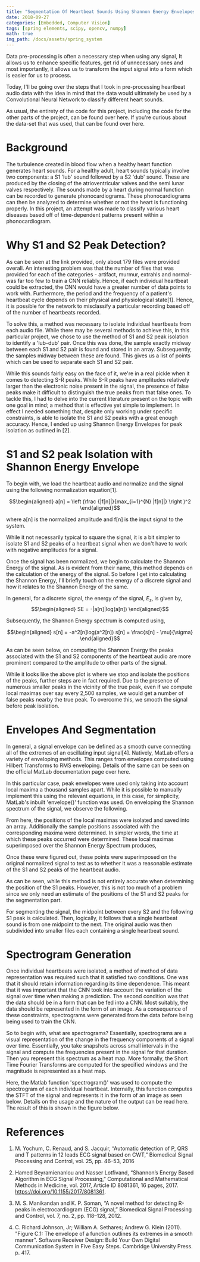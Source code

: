 ```yaml
---
title: "Segmentation Of Heartbeat Sounds Using Shannon Energy Envelopes"
date: 2018-09-27
categories: [Embedded, Computer Vision]
tags: [spring elements, scipy, opencv, numpy]
math: true
img_path: /docs/assets/spring_system
---
```

Data pre-processing is often a necessary step when using any signal, It allows us to enhance specific features, get rid of unnecessary ones and most importantly, it allows us to transform the input signal into a form which is easier for us to process.

Today, I'll be going over the steps that I took in pre-processing heartbeat audio data with the idea in mind that the data would ultimately be used by a Convolutional Neural Network to classify different heart sounds.

As usual, the entirety of the code for this project, including the code for the other parts of the project, can be found over here. If you're curious about the data-set that was used, that can be found over here.

# Background
The turbulence created in blood flow when a healthy heart function generates heart sounds. For a healthy adult, heart sounds typically involve two components: a S1 'lub' sound followed by a S2 'dub' sound. These are produced by the closing of the atrioventricular valves and the semi lunar valves respectively. The sounds made by a heart during normal function can be recorded to generate phonocardiograms. These phonocardiograms can then be analyzed to determine whether or not the heart is functioning properly. In this project, an attempt was made to classify various heart diseases based off of time-dependent patterns present within a phonocardiogram.

# Why S1 and S2 Peak Detection?

As can be seen at the link provided, only about 179 files were provided overall. An interesting problem was that the number of files that was provided for each of the categories - artifact, murmur, extrahls and normal- was far too few to train a CNN reliably. Hence, if each individual heartbeat could be extracted, the CNN would have a greater number of data points to work with. Furthermore, the period and the frequency of a patient's heartbeat cycle depends on their physical and physiological state[1]. Hence, it is possible for the network to misclassify a particular recording based off of the number of heartbeats recorded. 

To solve this, a method was necessary to isolate individual heartbeats from each audio file. While there may be several methods to achieve this, in this particular project, we chose to use the method of S1 and S2 peak isolation to identify a 'lub-dub' pair. Once this was done, the sample exactly midway between each S1 and S2 pair is found and stored in an array. Subsequently, the samples midway between these are found. This gives us a list of points which can be used to separate each S1 and S2 pair.  

While this sounds fairly easy on the face of it, we're in a real pickle when it comes to detecting S-R peaks. While S-R peaks have amplitudes relatively larger than the electronic noise present in the signal, the presence of false peaks make it difficult to distinguish the true peaks from that false ones. To tackle this, I had to delve into the current literature present on the topic with one goal in mind; a method that is effective yet simple to implement. In effect I needed something that, despite only working under specific constraints, is able to isolate the S1 and S2 peaks with a great enough accuracy. Hence, I ended up using Shannon Energy Envelopes for peak isolation as outlined in [2].

# S1 and S2 peak Isolation with Shannon Energy Envelope

To begin with, we load the heartbeat audio and normalize and the signal using the following normalization equation[1].

$$\begin{aligned}
a[n] = \left (\frac {|f[n]|}{max_{i=1}^{N} |f[n]|} \right )^2
\end{aligned}$$

where a[n] is the normalized amplitude and f[n] is the input signal to the system.

While it not necessarily typical to square the signal, it is a bit simpler to isolate S1 and S2 peaks of a heartbeat signal when we don't have to work with negative amplitudes for a signal. 

Once the signal has been normalized, we begin to calculate the Shannon Energy of the signal. As is evident from their name, this method depends on the calculation of the energy of the signal. So before I get into calculating the Shannon Energy, I'll briefly touch on the energy of a discrete signal and how it relates to the Shannon Energy of the same.

In general, for a discrete signal, the energy of the signal, $E_s$, is given by,
$$\begin{aligned}
SE = -|a[n]|log(a[n])
\end{aligned}$$

Subsequently, the Shannon Energy spectrum is computed using,

$$\begin{aligned}
s[n] = -a^2[n]log(a^2[n])
s[n] = \frac{s[n] - \mu}{\sigma}
\end{aligned}$$

As can be seen below, on computing the Shannon Energy the peaks associated with the S1 and S2 components of the heartbeat audio are more prominent compared to the amplitude to other parts of the signal.

While it looks like the above plot is where we stop and isolate the positions of the peaks, further steps are in fact required. Due to the presence of numerous smaller peaks in the vicinity of the true peak, even if we compute local maximas over say every 2,500 samples, we would get a number of false peaks nearby the true peak. To overcome this, we smooth the signal before peak isolation.  

# Envelopes And Segmentation

In general, a signal envelope can be defined as a smooth curve connecting all of the extremes of an oscillating input signal[4]. Natively, MatLab offers a variety of enveloping methods. This ranges from envelopes computed using Hilbert Transforms to RMS enveloping. Details of the same can be seen on the official MatLab documentation page over here.

In this particular case, peak envelopes were used only taking into account local maxima a thousand samples apart. While it is possible to manually implement this using the relevant equations, in this case, for simplicity, MatLab's inbuilt 'envelope()' function was used. On enveloping the Shannon spectrum of the signal, we observe the following.

From here, the positions of the local maximas were isolated and saved into an array. Additionally the sample positions associated with the corresponding maxima were determined. In simpler words, the time at which these peaks occurred were determined. These local maximas superimposed over the Shannon Energy Spectrum produces,

Once these were figured out, these points were superimposed on the original normalized signal to test as to whether it was a reasonable estimate of the S1 and S2 peaks of the heartbeat audio.

As can be seen, while this method is not entirely accurate when determining the position of the S1 peaks. However, this is not too much of a problem since we only need an estimate of the positions of the S1 and S2 peaks for the segmentation part.

For segmenting the signal, the midpoint between every S2 and the following S1 peak is calculated. Then, logically, it follows that a single heartbeat sound is from one midpoint to the next. The original audio was then subdivided into smaller files each containing a single heartbeat sound.

# Spectrogram Generation

Once individual heartbeats were isolated, a method of method of data representation was required such that it satisfied two conditions. One was that it should retain information regarding its time dependence. This meant that it was important that the CNN took into account the variation of the signal over time when making a prediction. The second condition was that the data should be in a form that can be fed into a CNN. Most suitably, the data should be represented in the form of an image. As a consequence of these constraints, spectrograms were generated from the data before being being used to train the CNN.

So to begin with, what are spectrograms? Essentially, spectrograms are a visual representation of the change in the frequency components of a signal over time. Essentially, you take snapshots across small intervals in the signal and compute the frequencies present in the signal for that duration. Then you represent this spectrum as a heat map. More formally, the Short Time Fourier Transforms are computed for the specified windows and the magnitude is represented as a heat map.

Here, the Matlab function 'spectrogram()' was used to compute the spectrogram of each individual heartbeat. Internally, this function computes the STFT of the signal and represents it in the form of an image as seen below. Details on the usage and the nature of the output can be read here. The result of this is shown in the figure below.

# References

1. M. Yochum, C. Renaud, and S. Jacquir, “Automatic detection of P, QRS and T patterns in 12 leads ECG signal based on CWT,” Biomedical Signal Processing and Control, vol. 25, pp. 46–53, 2016

2. Hamed Beyramienanlou and Nasser Lotfivand, “Shannon’s Energy Based Algorithm in ECG Signal Processing,” Computational and Mathematical Methods in Medicine, vol. 2017, Article ID 8081361, 16 pages, 2017. https://doi.org/10.1155/2017/8081361.

3. M. S. Manikandan and K. P. Soman, “A novel method for detecting R-peaks in electrocardiogram (ECG) signal,” Biomedical Signal Processing and Control, vol. 7, no. 2, pp. 118–128, 2012.

4. C. Richard  Johnson, Jr; William A. Sethares; Andrew G. Klein (2011). "Figure C.1:  The envelope of a function outlines its extremes in a smooth manner". Software Receiver Design: Build Your Own Digital Communication System in Five Easy Steps. Cambridge University Press. p. 417.